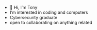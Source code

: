 - 👋 Hi, I’m Tony
- I’m interested in coding and computers
- Cybersecurity graduate
- open to collaborating on anything related


